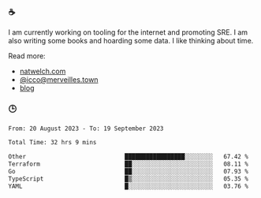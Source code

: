 ### ☕

I am currently working on tooling for the internet and promoting SRE. I am also writing some books and hoarding some data. I like thinking about time. 

Read more:

 - [natwelch.com](https://natwelch.com)
 - [@icco@merveilles.town](https://merveilles.town/@icco)
 - [blog](https://writing.natwelch.com)

### 🕒

<!--START_SECTION:waka-->

```txt
From: 20 August 2023 - To: 19 September 2023

Total Time: 32 hrs 9 mins

Other                            █████████████████░░░░░░░░   67.42 %
Terraform                        ██░░░░░░░░░░░░░░░░░░░░░░░   08.11 %
Go                               ██░░░░░░░░░░░░░░░░░░░░░░░   07.93 %
TypeScript                       █▒░░░░░░░░░░░░░░░░░░░░░░░   05.35 %
YAML                             █░░░░░░░░░░░░░░░░░░░░░░░░   03.76 %
```

<!--END_SECTION:waka-->
